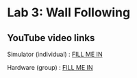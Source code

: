# Lab 3: Wall Following

## YouTube video links
Simulator (individual) : [FILL ME IN](https://youtu.be/gx5rz7Fhpss)

Hardware (group) : [FILL ME IN]()
